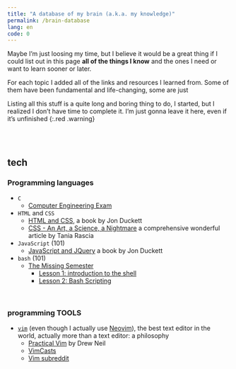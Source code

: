 ```yaml
---
title: "A database of my brain (a.k.a. my knowledge)"
permalink: /brain-database
lang: en
code: 0
---
```

Maybe I’m just loosing my time, but I believe it would be a great thing if I could list out in this page **all of the things I know** and the ones I need or want to learn sooner or later.

For each topic I added all of the links and resources I learned from. Some of them have been fundamental and life-changing, some are just 

Listing all this stuff is a quite long and boring thing to do, I started, but I realized I don’t have time to complete it. I’m just gonna leave it here, even if it’s unfinished
{:.red .warning}

<br />
<br />

## tech

### Programming languages

- `C`
	- [Computer Engineering Exam](https://didattica.polito.it/pls/portal30/gap.pkg_guide.viewGap?p_cod_ins=04JCJLM&p_a_acc=2020&p_header=S&p_lang=EN)
- `HTML` and  `CSS`
	- [HTML and CSS](http://www.htmlandcssbook.com/), a book by Jon Duckett
	- [CSS - An Art, a Science, a Nightmare](https://www.taniarascia.com/overview-of-css-concepts/) a comprehensive wonderful article by Tania Rascia
- `JavaScript` (101)
	- [JavaScript and JQuery](http://www.javascriptbook.com/) a book by Jon Duckett
- `bash` (101)
	- [The Missing Semester](https://missing.csail.mit.edu)
		- [Lesson 1: introduction to the shell](https://missing.csail.mit.edu/2020/course-shell/)
		- [Lesson 2: Bash Scripting](https://missing.csail.mit.edu/2020/shell-tools/)

<br />

### programming TOOLS

- [`vim`](https://www.vim.org/) (even though I actually use [Neovim](https://neovim.io/)), the best text editor in the world, actually more than a text editor: a philosophy
	- [Practical Vim](https://pragprog.com/book/dnvim/practical-vim) by Drew Neil
	- [VimCasts](vimcasts.org)
	- [Vim subreddit](https://www.reddit.com/r/vim/)

<br />
